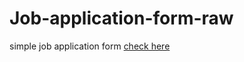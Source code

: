 # Job-application-form-raw
simple job application form
<a href="https://sushanth-hebri.github.io/Job-application-form-raw/">check here</a>
